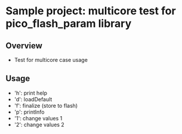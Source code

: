 # Sample project: multicore test for pico_flash_param library

## Overview
* Test for multicore case usage

## Usage
* 'h': print help
* 'd': loadDefault
* 'f': finalize (store to flash)
* 'p': printInfo
* '1': change values 1
* '2': change values 2
